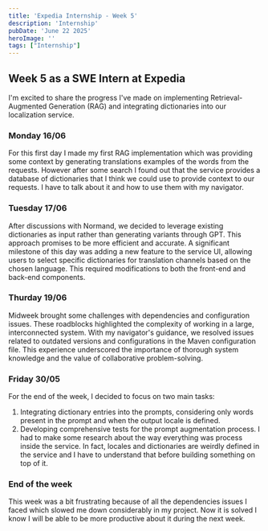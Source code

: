 ```yaml
---
title: 'Expedia Internship - Week 5'
description: 'Internship'
pubDate: 'June 22 2025'
heroImage: ''
tags: ["Internship"]
---
```


## Week 5 as a SWE Intern at Expedia

I'm excited to share the progress I've made on implementing Retrieval-Augmented Generation (RAG) and integrating dictionaries into our localization service. 

### Monday 16/06

For this first day I made my first RAG implementation which was providing some context by generating translations examples of the words from the requests. However after some search I found out that the service provides a database of dictionaries that I think we could use to provide context to our requests. I have to talk about it and how to use them with my navigator. 

### Tuesday 17/06

After discussions with Normand, we decided to leverage existing dictionaries as input rather than generating variants through GPT. This approach promises to be more efficient and accurate. A significant milestone of this day was adding a new feature to the service UI, allowing users to select specific dictionaries for translation channels based on the chosen language. This required modifications to both the front-end and back-end components.

### Thurday 19/06 

Midweek brought some challenges with dependencies and configuration issues. These roadblocks highlighted the complexity of working in a large, interconnected system. With my navigator's guidance, we resolved issues related to outdated versions and configurations in the Maven configuration file. This experience underscored the importance of thorough system knowledge and the value of collaborative problem-solving.

### Friday 30/05

For the end of the week, I decided to focus on two main tasks: 
1. Integrating dictionary entries into the prompts, considering only words present in the prompt and when the output locale is defined.
2. Developing comprehensive tests for the prompt augmentation process.
I had to make some research about the way everything was process inside the service. In fact, locales and dictionaries are weirdly defined in the service and I have to understand that before building something on top of it.

### End of the week

This week was a bit frustrating because of all the dependencies issues I faced which slowed me down considerably in my project. Now it is solved I know I will be able to be more productive about it during the next week. 

